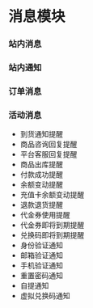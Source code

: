 # 消息模块

### 站内消息

### 站内通知

### 订单消息

### 活动消息


- 到货通知提醒
- 商品咨询回复提醒
-	平台客服回复提醒
-	商品出库提醒
-	付款成功提醒
-	余额变动提醒
-	充值卡余额变动提醒
-	退款退货提醒
-	代金券使用提醒
-	代金券即将到期提醒
-	兑换码即将到期提醒
- 身份验证通知
- 邮箱验证通知
- 手机验证通知
- 重置密码通知
- 自提通知
- 虚拟兑换码通知
